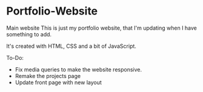 # Portfolio-Website
 Main website
This is just my portfolio website, that I'm updating when I have something to add.

It's created with HTML, CSS and a bit of JavaScript.

To-Do:

- Fix media queries to make the website responsive.
- Remake the projects page
- Update front page with new layout
